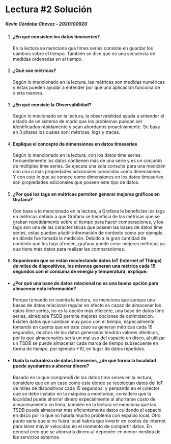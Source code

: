 # Lectura #2 Solución

##### Kevin Córdoba Chevez - 2020100920

1. #### ¿En qué consisten los datos timeseries?

   En la lectura se menciona que times series consiste en guardar los cambios sobre el tiempo.
   También se dice que es una secuencia de medidas ordenadas en el tiempo.

2. #### ¿Qué son métricas?

   Según lo mencionado en la lectura, las métricas son medidas numéricas y estas pueden ayudar a entender por qué una aplicación funciona de cierta manera.

3. #### ¿En qué consiste la Observabilidad?

   Según lo mecionado en la lectura, la observabilidad ayuda a entender el estado de un sistema de modo que los problemas puedan ser identificados rápidamente y sean abordados proactivamente. Se basa en 3 pilares los cuales son: métricas, logs y traces.

4. #### Explique el concepto de dimensiones en datos timeseries

   Según lo mencionado en la lectura, con los datos time series frecuentemente los datos contienen más de una serie y es un conjunto de múltiples time series. 
   Se ejecuta una sola consulta para una medición con una o más propiedades adicionales conocidas como dimensiones.
   Y con esto lo que se conoce como dimensiones en los datos timeseries son propiedades adicionales que poseen este tipo de datos.

5. #### ¿Por qué los tags en métricas permiten generar mejores gráficos en Grafana?
   
   Con base a lo mencionado en la lectura, a Grafana le benefician los tags en métricas debido a que Grafana se beneficia de las métricas que se graban repetidamente sobre el tiempo para hacer comparaciones, y los tags son una de las características que posean las bases de datos time series, estas pueden añadir información de contexto como por ejemplo en dónde fue tomada la medición. Debido a la gran cantidad de contexto que los tags ofrecen, grafana puede crear mejores métricas ya que tiene más datos para realizar las comparaciones.

6. #### Suponiendo que se están recolectando datos IoT (Internet of Things) de miles de dispositivos, los mismos generan una métrica cada 15 segundos con el consuma de energía y temperatura, explique:

- #### ¿Por qué una base de datos relacional no es una buena opción para almacenar esta información?
  
  Porque tomando en cuenta la lectura, se menciona que aunque una basae de datos relacional regular en efecto es capaz de almacenar los datos time series, no es la opción más eficiente, una base de datos time series, abrebiada TSDB permite mejores opciones de optimización. Existen datos que cambian muy poco con el tiempo, especialmente tomando en cuenta que en este caso se generan métricas cada 15 segundos, muchos de los datos generados tendrán valores idénticos, por lo que almacenarlos sería un mal uso del espacio en disco, al utilizar un TSDB se puede almacenar cada marca de tiempo subsecuente en forma de tiempo, por ejemplo +10, en lugar de datos repetidos.

- #### Dada la naturaleza de datos timeseries, ¿de qué forma la localidad puede ayudarnos a ahorrar dinero?

   Basado en lo que comprendí de los datos time series en la lectura, considero que en un caso como este donde se recolectan datos del IoT de miles de dispositivos cada 15 segundos, y pensando en el colector que se debe instalar en la máquina a monitorear, considero que la localidad puede ahorrar dinero especialmente al ahorrarse costo de almacenamiento en línea, también en la lectura se menciona que las TSDB puede almacenar más eficientemente datos cuidando el espacio en disco por lo que no habría mucho problema con espacio local. Otro punto sería que si no fuera local habría que invertir en costos de internet para tener mayor velocidad en el momento de compartir datos. En general creo que se ahorraría dinero al depender en menor medida de los servicios externos.
